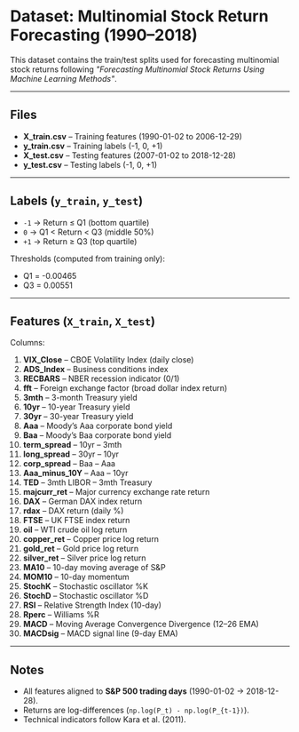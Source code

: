 # Dataset: Multinomial Stock Return Forecasting (1990–2018)

This dataset contains the train/test splits used for forecasting multinomial stock returns following *"Forecasting Multinomial Stock Returns Using Machine Learning Methods"*.

---

## Files
- **X_train.csv** – Training features (1990-01-02 to 2006-12-29)
- **y_train.csv** – Training labels (-1, 0, +1)
- **X_test.csv** – Testing features (2007-01-02 to 2018-12-28)
- **y_test.csv** – Testing labels (-1, 0, +1)

---

## Labels (`y_train`, `y_test`)
- `-1` → Return ≤ Q1 (bottom quartile)
- `0`  → Q1 < Return < Q3 (middle 50%)
- `+1` → Return ≥ Q3 (top quartile)

Thresholds (computed from training only):
- Q1 = -0.00465  
- Q3 = 0.00551  

---

## Features (`X_train`, `X_test`)
Columns:

1. **VIX_Close** – CBOE Volatility Index (daily close)
2. **ADS_Index** – Business conditions index
3. **RECBARS** – NBER recession indicator (0/1)
4. **fft** – Foreign exchange factor (broad dollar index return)
5. **3mth** – 3-month Treasury yield
6. **10yr** – 10-year Treasury yield
7. **30yr** – 30-year Treasury yield
8. **Aaa** – Moody’s Aaa corporate bond yield
9. **Baa** – Moody’s Baa corporate bond yield
10. **term_spread** – 10yr – 3mth
11. **long_spread** – 30yr – 10yr
12. **corp_spread** – Baa – Aaa
13. **Aaa_minus_10Y** – Aaa – 10yr
14. **TED** – 3mth LIBOR – 3mth Treasury
15. **majcurr_ret** – Major currency exchange rate return
16. **DAX** – German DAX index return
17. **rdax** – DAX return (daily %)
18. **FTSE** – UK FTSE index return
19. **oil** – WTI crude oil log return
20. **copper_ret** – Copper price log return
21. **gold_ret** – Gold price log return
22. **silver_ret** – Silver price log return
23. **MA10** – 10-day moving average of S&P
24. **MOM10** – 10-day momentum
25. **StochK** – Stochastic oscillator %K
26. **StochD** – Stochastic oscillator %D
27. **RSI** – Relative Strength Index (10-day)
28. **Rperc** – Williams %R
29. **MACD** – Moving Average Convergence Divergence (12–26 EMA)
30. **MACDsig** – MACD signal line (9-day EMA)

---

## Notes
- All features aligned to **S&P 500 trading days** (1990-01-02 → 2018-12-28).  
- Returns are log-differences (`np.log(P_t) - np.log(P_{t-1})`).  
- Technical indicators follow Kara et al. (2011).  